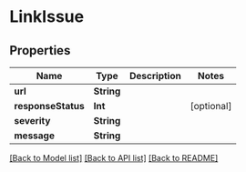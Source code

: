 # LinkIssue

## Properties
Name | Type | Description | Notes
------------ | ------------- | ------------- | -------------
**url** | **String** |  | 
**responseStatus** | **Int** |  | [optional] 
**severity** | **String** |  | 
**message** | **String** |  | 

[[Back to Model list]](../README#documentation-for-models) [[Back to API list]](../README#documentation-for-api-endpoints) [[Back to README]](../README)


